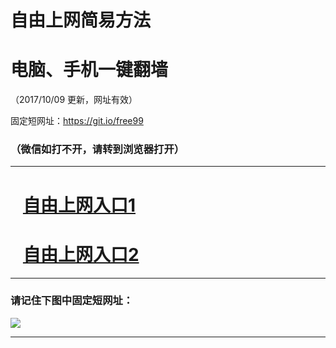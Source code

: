 ﻿# 自由上网简易方法

# 电脑、手机一键翻墙

（2017/10/09 更新，网址有效）

固定短网址：https://git.io/free99

### （微信如打不开，请转到浏览器打开）


***





# &nbsp;&nbsp; <a href="http://ft211223025.fwq-tz-1001.info/fwqtz01.html?t=100900124098 " target="_blank">自由上网入口1</a>
# &nbsp;&nbsp; <a href="http://ft384510748.fwq-tz-1002.info/fwqtz02.html?t=100900129905 " target="_blank">自由上网入口2</a>
***

### 请记住下图中固定短网址：

<img src="https://s3-us-west-2.amazonaws.com/fwq-1001/yjfq-20170905okok.png" /> 


***

